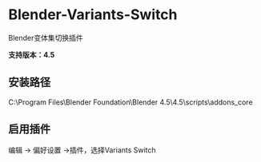 # Blender-Variants-Switch

Blender变体集切换插件

**支持版本：4.5**



## 安装路径

C:\Program Files\Blender Foundation\Blender 4.5\4.5\scripts\addons_core



## 启用插件

编辑 -> 偏好设置 ->插件，选择Variants Switch

